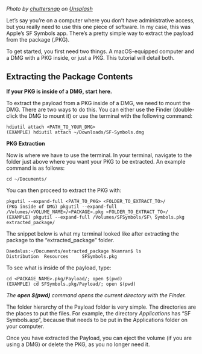 *Photo by [chuttersnap](https://unsplash.com/chuttersnap) on [Unsplash](https://unsplash.com)*

Let’s say you’re on a computer where you don’t have administrative access, but you really need to use this one piece of software. In my case, this was Apple’s SF Symbols app. There’s a pretty simple way to extract the payload from the package (.PKG).

To get started, you first need two things. A macOS-equipped computer and a DMG with a PKG inside, or just a PKG. This tutorial will detail both.

## Extracting the Package Contents
**If your PKG is inside of a DMG, start here.**

To extract the payload from a PKG inside of a DMG, we need to mount the DMG. There are two ways to do this. You can either use the Finder (double-click the DMG to mount it) or use the terminal with the following command:

```
hdiutil attach <PATH_TO_YOUR_DMG>
(EXAMPLE) hdiutil attach ~/Downloads/SF-Symbols.dmg
```

**PKG Extraction**

Now is where we have to use the terminal. In your terminal, navigate to the folder just above where you want your PKG to be extracted. An example command is as follows:

`cd ~/Documents/`

You can then proceed to extract the PKG with:
```
pkgutil --expand-full <PATH_TO_PKG> <FOLDER_TO_EXTRACT_TO>/
(PKG inside of DMG) pkgutil --expand-full /Volumes/<VOLUME_NAME>/<PACKAGE>.pkg <FOLDER_TO_EXTRACT_TO>/
(EXAMPLE) pkgutil --expand-full /Volumes/SFSymbols/SF\ Symbols.pkg extracted_package/
```
The snippet below is what my terminal looked like after extracting the package to the “extracted_package” folder.

```
Daedalus:~/Documents/extracted_package hkamran$ ls
Distribution  Resources     SFSymbols.pkg
```
To see what is inside of the payload, type:

```
cd <PACKAGE_NAME>.pkg/Payload/; open $(pwd)
(EXAMPLE) cd SFSymbols.pkg/Payload/; open $(pwd)
```
*The **open $(pwd)** command opens the current directory with the Finder.*

The folder hierarchy of the Payload folder is very simple. The directories are the places to put the files. For example, the directory *Applications* has “SF Symbols.app”, because that needs to be put in the Applications folder on your computer.

Once you have extracted the Payload, you can eject the volume (if you are using a DMG) or delete the PKG, as you no longer need it.
